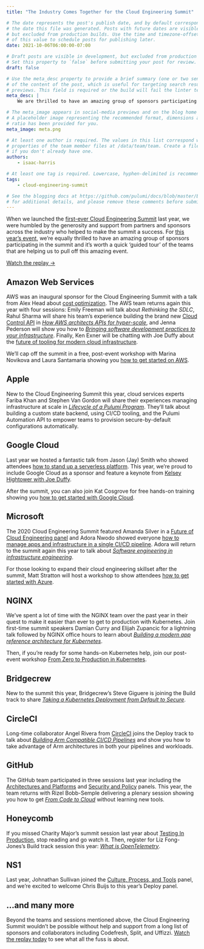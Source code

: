 ```yaml
---
title: "The Industry Comes Together for the Cloud Engineering Summit"

# The date represents the post's publish date, and by default corresponds with
# the date this file was generated. Posts with future dates are visible in development,
# but excluded from production builds. Use the time and timezone-offset portions of
# of this value to schedule posts for publishing later.
date: 2021-10-06T06:00:00-07:00

# Draft posts are visible in development, but excluded from production builds.
# Set this property to `false` before submitting your post for review.
draft: false

# Use the meta_desc property to provide a brief summary (one or two sentences)
# of the content of the post, which is useful for targeting search results or social-media
# previews. This field is required or the build will fail the linter test.
meta_desc: |
    We are thrilled to have an amazing group of sponsors participating in the 2021 Cloud Engineering Summit, helping us pull off this amazing event.

# The meta_image appears in social-media previews and on the blog home page.
# A placeholder image representing the recommended format, dimensions and aspect
# ratio has been provided for you.
meta_image: meta.png

# At least one author is required. The values in this list correspond with the `id`
# properties of the team member files at /data/team/team. Create a file for yourself
# if you don't already have one.
authors:
    - isaac-harris

# At least one tag is required. Lowercase, hyphen-delimited is recommended.
tags:
    - cloud-engineering-summit

# See the blogging docs at https://github.com/pulumi/docs/blob/master/BLOGGING.md.
# for additional details, and please remove these comments before submitting for review.
---
```


When we launched the [first-ever Cloud Engineering Summit](https://www.youtube.com/playlist?list=PLyy8Vx2ZoWlpE6LxGPnfLfBQLbC7zX8FT) last year, we were humbled by the generosity and support from partners and sponsors across the industry who helped to make the summit a success. For [this year’s event](/cloud-engineering-summit), we’re equally thrilled to have an amazing group of sponsors participating in the summit and it’s worth a quick ‘guided tour’ of the teams that are helping us to pull off this amazing event.

<a href="/cloud-engineering-summit/?iaid=sponsor-blog" class="btn">Watch the replay &#x2192;</a>

## Amazon Web Services

AWS was an inaugural sponsor for the Cloud Engineering Summit with a talk from Alex Head about [cost optimization](/resources/creating-a-cost-aware-culture-aws). The AWS team returns again this year with four sessions: Emily Freeman will talk about _Rethinking the SDLC_, Rahul Sharma will share his team’s experience building the brand new [Cloud Control API](https://aws.amazon.com/blogs/aws/announcing-aws-cloud-control-api) in _[How AWS architects APIs for hyper-scale](/resources/how-aws-architects-apis-for-hyper-scale)_, and Jenna Pederson will show you how to _[Bringing software development practices to your infrastructure](/resources/bringing-software-development-practices-to-your-infrastructure)_. Finally, Ken Exner will be chatting with Joe Duffy about the [future of tooling for modern cloud infrastructure](/resources/developer-first-infrastructure).

We’ll cap off the summit in a free, post-event workshop with Marina Novikova and Laura Santamaria showing you [how to get started on AWS](/resources/getting-started-with-aws).

## Apple

New to the Cloud Engineering Summit this year, cloud services experts Fariba Khan and Stephen Van Gordon will share their experiences managing infrastructure at scale in _[Lifecycle of a Pulumi Program](/resources/lifecycle-of-a-pulumi-program)_. They’ll talk about building a custom state backend, using CI/CD tooling, and the Pulumi Automation API to empower teams to provision secure-by-default configurations automatically.

## Google Cloud

Last year we hosted a fantastic talk from Jason (Jay) Smith who showed attendees [how to stand up a serverless platform](/resources/standing-up-a-serverless-platform). This year, we’re proud to include Google Cloud as a sponsor and feature a keynote from [Kelsey Hightower with Joe Duffy](/resources/kelsey-hightower-joe-duffy-fireside-chat).

After the summit, you can also join Kat Cosgrove for free hands-on training showing you [how to get started with Google Cloud](/resources/getting-started-with-google-cloud-platform).

## Microsoft

The 2020 Cloud Engineering Summit featured Amanda Silver in a [Future of Cloud Engineering panel](/resources/getting-started-with-google-cloud-platform) and Adora Nwodo showed everyone [how to manage apps and infrastructure in a single CI/CD pipeline](/resources/managing-your-cloud-application-and-infrastructure-deployment-in-one-pipeline). Adora will return to the summit again this year to talk about _[Software engineering in infrastructure engineering](/resources/software-engineering-in-infrastructure-engineering)_.

For those looking to expand their cloud engineering skillset after the summit, Matt Stratton will host a workshop to show attendees [how to get started with Azure](/resources/getting-started-with-azure-native).

## NGINX

We’ve spent a lot of time with the NGINX team over the past year in their quest to make it easier than ever to get to production with Kubernetes. Join first-time summit speakers Damian Curry and Elijah Zupancic for a lightning talk followed by NGINX office hours to learn about _[Building a modern app reference architecture for Kubernetes](/resources/building-a-modern-app-reference-architecture-for-kubernetes)_.

Then, if you’re ready for some hands-on Kubernetes help, join our post-event workshop [From Zero to Production in Kubernetes](/resources/from-zero-to-production-in-kubernetes).

## Bridgecrew

New to the summit this year, Bridgecrew’s Steve Giguere is joining the Build track to share _[Taking a Kubernetes Deployment from Default to Secure](/resources/taking-a-k8s-deployment-from-default-to-secure)_.

## CircleCI

Long-time collaborator Angel Rivera from [CircleCI](https://circleci.com/) joins the Deploy track to talk about _[Building Arm Compatible CI/CD Pipelines](/resources/building-arm-compatible-cicd-pipelines)_ and show you how to take advantage of Arm architectures in both your pipelines and workloads.

## GitHub

The GitHub team participated in three sessions last year including the [Architectures and Platforms](/the-future-of-cloud-engineering-architectures-and-platforms) and [Security and Policy](/resources/the-future-of-cloud-engineering-security-and-policy) panels. This year, the team returns with Rizel Bobb-Semple delivering a plenary session showing you how to get _[From Code to Cloud](/resources/from-code-to-cloud)_ without learning new tools.

## Honeycomb

If you missed Charity Major’s summit session last year about [Testing In Production](/resources/testing-in-production), stop reading and go watch it. Then, register for Liz Fong-Jones’s Build track session this year: _[What is OpenTelemetry](/resources/what-is-opentelemetry)_.

## NS1

Last year, Johnathan Sullivan joined the [Culture, Process, and Tools](/resources/the-future-of-cloud-engineering-culture-process-tools) panel, and we’re excited to welcome Chris Buijs to this year’s Deploy panel.

## ...and many more

Beyond the teams and sessions mentioned above, the Cloud Engineering Summit wouldn’t be possible without help and support from a long list of sponsors and collaborators including Codefresh, Split, and Uffizzi. [Watch the replay today](/cloud-engineering-summit/replay) to see what all the fuss is about.
